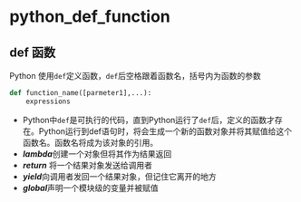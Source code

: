 # python_def_function

## def 函数

Python 使用`def`定义函数，`def`后空格跟着函数名，括号内为函数的参数

```python
def function_name([parmeter1],...):
	expressions
```
- Python中`def`是可执行的代码，直到Python运行了`def`后，定义的函数才存在。Python运行到def语句时，将会生成一个新的函数对象并将其赋值给这个函数名。函数名将成为该对象的引用。
- ***lambda***创建一个对象但将其作为结果返回
- ***return*** 将一个结果对象发送给调用者
- ***yield***向调用者发回一个结果对象，但记住它离开的地方
- ***global***声明一个模块级的变量并被赋值

